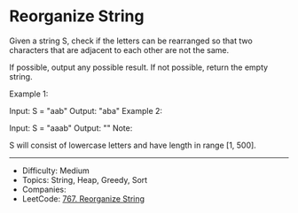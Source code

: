 # Reorganize String

Given a string S, check if the letters can be rearranged so that two characters that are adjacent to each other are not the same.

If possible, output any possible result.  If not possible, return the empty string.

Example 1:

Input: S = "aab"
Output: "aba"
Example 2:

Input: S = "aaab"
Output: ""
Note:

S will consist of lowercase letters and have length in range [1, 500].

---

* Difficulty: Medium
* Topics: String, Heap, Greedy, Sort
* Companies: 
* LeetCode: [767. Reorganize String](https://leetcode.com/problems/reorganize-string/description/)
